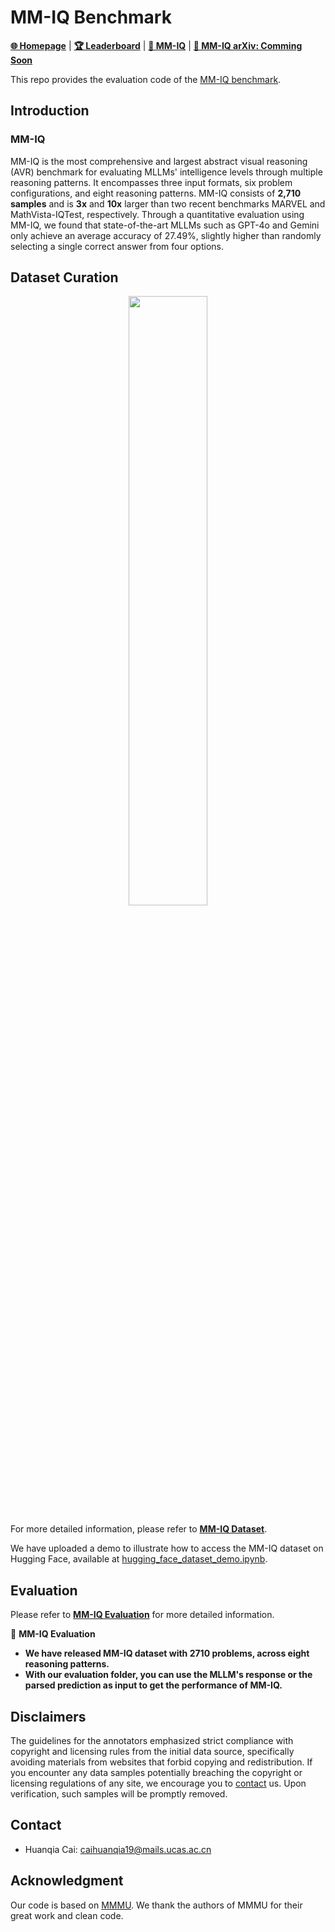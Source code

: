 # MM-IQ Benchmark

[**🌐 Homepage**](https://acechq.github.io/MMIQ-benchmark/) | [**🏆 Leaderboard**](https://acechq.github.io/MMIQ-benchmark/#leaderboard) | [**🤗 MM-IQ**](https://huggingface.co/datasets/huanqia/MMIQ) | [**📖 MM-IQ arXiv: Comming Soon**]() 

This repo provides the evaluation code of the [MM-IQ benchmark](https://acechq.github.io/MMIQ-benchmark/).


## Introduction

###  MM-IQ

MM-IQ is the most comprehensive and largest abstract visual reasoning (AVR) benchmark for evaluating MLLMs' intelligence levels through multiple reasoning patterns. It encompasses three input formats, six problem configurations, and eight reasoning patterns. MM-IQ consists of **2,710 samples** and is **3x** and **10x** larger than two recent benchmarks MARVEL and MathVista-IQTest, respectively. Through a quantitative evaluation using MM-IQ, we found that state-of-the-art MLLMs such as GPT-4o and Gemini only achieve an average accuracy of 27.49%, slightly higher than randomly selecting a single correct answer from four options.


## Dataset Curation
<div align="center">
<img src="https://acechq.github.io/MMIQ-benchmark/static/imgs/MMIQ_distribution.png" width="50%">
</div>

For more detailed information, please refer to [**MM-IQ Dataset**](https://huggingface.co/datasets/huanqia/MMIQ).

We have uploaded a demo to illustrate how to access the MM-IQ dataset on Hugging Face, available at [hugging_face_dataset_demo.ipynb](https://github.com/AceCHQ/MMIQ/blob/main/mmiq/jupyter_notebook_demos/hugging_face_dataset_demo.ipynb).

## Evaluation

Please refer to [**MM-IQ Evaluation**](mmiq) for more detailed information.


🎯 **MM-IQ Evaluation**

- **We have released MM-IQ dataset with 2710 problems, across eight reasoning patterns.**
- **With our evaluation folder, you can use the MLLM's response or the parsed prediction as input to get the performance of MM-IQ.**


## Disclaimers
The guidelines for the annotators emphasized strict compliance with copyright and licensing rules from the initial data source, specifically avoiding materials from websites that forbid copying and redistribution. 
If you encounter any data samples potentially breaching the copyright or licensing regulations of any site, we encourage you to [contact](#contact) us. Upon verification, such samples will be promptly removed.

## Contact
- Huanqia Cai: caihuanqia19@mails.ucas.ac.cn

## Acknowledgment
Our code is based on [MMMU](https://github.com/MMMU-Benchmark/MMMU). We thank the authors of MMMU for their great work and clean code.

